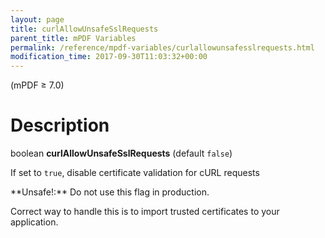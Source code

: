 ```yaml
---
layout: page
title: curlAllowUnsafeSslRequests
parent_title: mPDF Variables
permalink: /reference/mpdf-variables/curlallowunsafesslrequests.html
modification_time: 2017-09-30T11:03:32+00:00
---
```


(mPDF &ge; 7.0)

# Description

boolean **curlAllowUnsafeSslRequests** (default `false`)

If set to `true`, disable certificate validation for cURL requests

<div class="alert alert-warning" role="alert" markdown="1">
  **Unsafe!:** Do not use this flag in production.

  Correct way to handle this is to import trusted certificates to your application.
</div>
